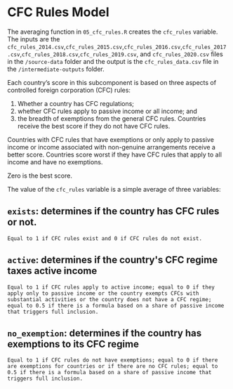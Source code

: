 # CFC Rules Model
The averaging function in `05_cfc_rules.R` creates the  `cfc_rules` variable. The inputs are the `cfc_rules_2014.csv`,`cfc_rules_2015.csv`,`cfc_rules_2016.csv`,`cfc_rules_2017.csv`,`cfc_rules_2018.csv`,`cfc_rules_2019.csv`, and `cfc_rules_2020.csv` files in the `/source-data` folder and the output is the `cfc_rules_data.csv` file in the `/intermediate-outputs` folder.

Each country’s score in this subcomponent is based on three aspects of controlled foreign corporation (CFC) rules: 
1. Whether a country has CFC regulations; 
2. whether CFC rules apply to passive income or all income; and 
3. the breadth of exemptions from the general CFC rules. Countries receive the best score if they do not have CFC rules. 

Countries with CFC rules that have exemptions or only apply to passive income or income associated with non-genuine arrangements receive a better score. Countries score worst if they have CFC rules that apply to all income and have no exemptions. 

Zero is the best score. 

The value of the `cfc_rules` variable is a simple average of three variables:

## `exists`: determines if the country has CFC rules or not.

    Equal to 1 if CFC rules exist and 0 if CFC rules do not exist.

## `active`: determines if the country's CFC regime taxes active income

    Equal to 1 if CFC rules apply to active income; equal to 0 if they apply only to passive income or the country exempts CFCs with substantial activities or the country does not have a CFC regime; equal to 0.5 if there is a formula based on a share of passive income that triggers full inclusion.

## `no_exemption`: determines if the country has exemptions to its CFC regime

    Equal to 1 if CFC rules do not have exemptions; equal to 0 if there are exemptions for countries or if there are no CFC rules; equal to 0.5 if there is a formula based on a share of passive income that triggers full inclusion.